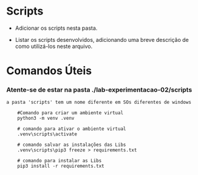 # Scripts

* Adicionar os scripts nesta pasta.

* Listar os scripts desenvolvidos, adicionando uma breve descrição de como utilizá-los neste arquivo.

# Comandos Úteis

### Atente-se de estar na pasta ./lab-experimentacao-02/scripts

` a pasta 'scripts' tem um nome diferente em SOs diferentes de windows  `

```
    #Comando para criar um ambiente virtual
    python3 -m venv .venv

    # comando para ativar o ambiente virtual
    .venv\scripts\activate
    
    # comando salvar as instalações das Libs
    .venv\scripts\pip3 freeze > requirements.txt

    # comando para instalar as Libs
    pip3 install -r requirements.txt

```